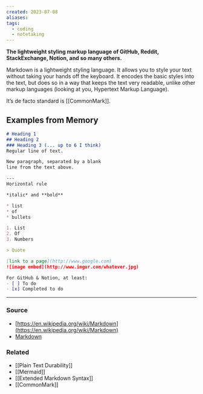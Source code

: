 ```yaml
---
created: 2023-07-08
aliases: 
tags:
  - coding
  - notetaking
---
```

**The lightweight styling markup language of GitHub, Reddit, StackExchange, Notion, and so many others.**

Markdown is a lightweight styling language. It allows you to style your text without taking your hands off the keyboard. It encodes the basic styles into the text, but does so in a way that keeps the text very readable, unlike other markup languages (looking at you, Hypertext Markup Language).

It’s de facto standard is [[CommonMark]]. 

## Examples from Memory

```markdown
# Heading 1
## Heading 2
### Heading 3 (... up to 6 I think)
Regular line of text.

New paragraph, separated by a blank 
line from the text above.

--- 
Horizontal rule

*italic* and **bold**

* list
* of
* bullets

1. List
2. Of
3. Numbers

> Quote

[link to a page](http://www.google.com)
![image embed](http://www.imgur.com/whatever.jpg)

For GitHub & Notion, at least:
- [ ] To do
- [x] Completed to do
```

****
### Source
- [https://en.wikipedia.org/wiki/Markdown](https://en.wikipedia.org/wiki/Markdown)
- [Markdown](https://en.wikipedia.org/wiki/Markdown)

### Related
- [[Plain Text Durability]]
- [[Mermaid]] 
- [[Extended Markdown Syntax]] 
- [[CommonMark]]